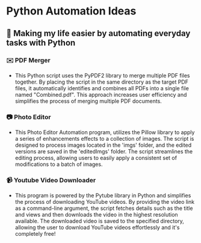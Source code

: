# Python Automation Ideas

## 🚀 Making my life easier by automating everyday tasks with Python 

### ✉️ PDF Merger

* This Python script uses the PyPDF2 library to merge multiple PDF files together. By placing the script in the same directory as the target PDF files, it automatically identifies and combines all PDFs into a single file named "Combined.pdf". This approach increases user efficiency and simplifies the process of merging multiple PDF documents.

### 📷 Photo Editor

* This Photo Editor Automation program, utilizes the Pillow library to apply a series of enhancements effects to a collection of images. The script is designed to process images located in the 'imgs' folder, and the edited versions are saved in the 'editedImgs' folder. The script streamlines the editing process, allowing users to easily apply a consistent set of modifications to a batch of images.

### 📹 Youtube Video Downloader

* This program is powered by the Pytube library in Python and simplifies the process of downloading YouTube videos. By providing the video link as a command-line argument, the script fetches details such as the title and views and then downloads the video in the highest resolution available. The downloaded video is saved to the specified directory, allowing the user to download YouTube videos effortlessly and it's completely free!

